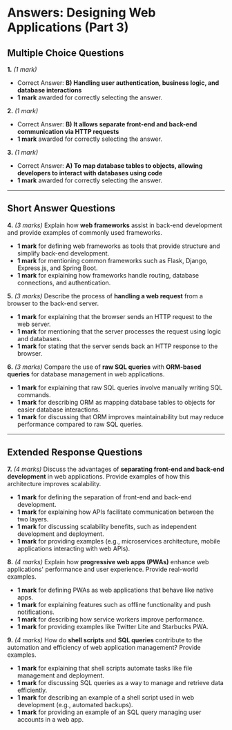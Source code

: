 # **Answers: Designing Web Applications (Part 3)**

## **Multiple Choice Questions**

**1.** *(1 mark)*  
- Correct Answer: **B) Handling user authentication, business logic, and database interactions**  
- **1 mark** awarded for correctly selecting the answer.  

**2.** *(1 mark)*  
- Correct Answer: **B) It allows separate front-end and back-end communication via HTTP requests**  
- **1 mark** awarded for correctly selecting the answer.  

**3.** *(1 mark)*  
- Correct Answer: **A) To map database tables to objects, allowing developers to interact with databases using code**  
- **1 mark** awarded for correctly selecting the answer.  

---

## **Short Answer Questions**

**4.** *(3 marks)* Explain how **web frameworks** assist in back-end development and provide examples of commonly used frameworks.  
- **1 mark** for defining web frameworks as tools that provide structure and simplify back-end development.  
- **1 mark** for mentioning common frameworks such as Flask, Django, Express.js, and Spring Boot.  
- **1 mark** for explaining how frameworks handle routing, database connections, and authentication.  

**5.** *(3 marks)* Describe the process of **handling a web request** from a browser to the back-end server.  
- **1 mark** for explaining that the browser sends an HTTP request to the web server.  
- **1 mark** for mentioning that the server processes the request using logic and databases.  
- **1 mark** for stating that the server sends back an HTTP response to the browser.  

**6.** *(3 marks)* Compare the use of **raw SQL queries** with **ORM-based queries** for database management in web applications.  
- **1 mark** for explaining that raw SQL queries involve manually writing SQL commands.  
- **1 mark** for describing ORM as mapping database tables to objects for easier database interactions.  
- **1 mark** for discussing that ORM improves maintainability but may reduce performance compared to raw SQL queries.  

---

## **Extended Response Questions**

**7.** *(4 marks)* Discuss the advantages of **separating front-end and back-end development** in web applications. Provide examples of how this architecture improves scalability.  
- **1 mark** for defining the separation of front-end and back-end development.  
- **1 mark** for explaining how APIs facilitate communication between the two layers.  
- **1 mark** for discussing scalability benefits, such as independent development and deployment.  
- **1 mark** for providing examples (e.g., microservices architecture, mobile applications interacting with web APIs).  

**8.** *(4 marks)* Explain how **progressive web apps (PWAs)** enhance web applications' performance and user experience. Provide real-world examples.  
- **1 mark** for defining PWAs as web applications that behave like native apps.  
- **1 mark** for explaining features such as offline functionality and push notifications.  
- **1 mark** for describing how service workers improve performance.  
- **1 mark** for providing examples like Twitter Lite and Starbucks PWA.  

**9.** *(4 marks)* How do **shell scripts** and **SQL queries** contribute to the automation and efficiency of web application management? Provide examples.  
- **1 mark** for explaining that shell scripts automate tasks like file management and deployment.  
- **1 mark** for discussing SQL queries as a way to manage and retrieve data efficiently.  
- **1 mark** for describing an example of a shell script used in web development (e.g., automated backups).  
- **1 mark** for providing an example of an SQL query managing user accounts in a web app.  

